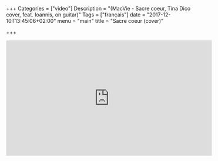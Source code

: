 +++
Categories = ["video"]
Description = "(MacVie - Sacre coeur, Tina Dico cover, feat. Ioannis, on guitar)"
Tags = ["français"]
date = "2017-12-10T13:45:06+02:00"
menu = "main"
title = "Sacre coeur (cover)"

+++


<iframe width="560" height="315" src="https://www.youtube.com/embed/Jq-Hsg07E5Q" frameborder="0" gesture="media" allow="encrypted-media" allowfullscreen></iframe>


